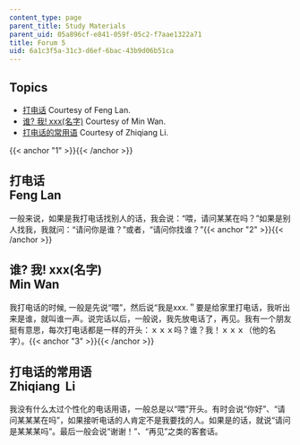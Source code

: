 ```yaml
---
content_type: page
parent_title: Study Materials
parent_uid: 05a896cf-e841-059f-05c2-f7aae1322a71
title: Forum 5
uid: 6a1c3f5a-31c3-d6ef-6bac-43b9d06b51ca
---
```


Topics
------

*   [打电话](#1) Courtesy of Feng Lan.
*   [谁? 我! xxx(名字)](#2) Courtesy of Min Wan.
*   [打电话的常用语](#3) Courtesy of Zhiqiang Li.

{{< anchor "1" >}}{{< /anchor >}}

打电话  
Feng Lan 
---------------

一般来说，如果是我打电话找别人的话，我会说：“喂，请问某某在吗？”如果是别人找我，我就问：“请问你是谁？”或者，“请问你找谁？”{{< anchor "2" >}}{{< /anchor >}}

谁? 我! xxx(名字)  
Min Wan 
------------------------

我打电话的时候, 一般是先说“喂”，然后说“我是xxx.＂要是给家里打电话，我听出来是谁，就叫谁一声。说完话以后，一般说，我先放电话了，再见。我有一个朋友挺有意思，每次打电话都是一样的开头：ｘｘｘ吗？谁？我！ｘｘｘ（他的名字）。{{< anchor "3" >}}{{< /anchor >}}

打电话的常用语  
Zhiqiang  Li 
-----------------------

我没有什么太过个性化的电话用语，一般总是以“喂”开头。有时会说“你好”、“请问某某某在吗”，如果接听电话的人肯定不是我要找的人。如果是的话，就说“请问是某某某吗”。最后一般会说“谢谢！”、“再见”之类的客套话。